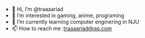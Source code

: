 - 👋 Hi, I’m @traaaariad
- 👀 I’m interested in gaming, anime, programing
- 🌱 I’m currently learning computer enginering in NJU
- 📫 How to reach me :traaaariad@qq.com

<!---
traaaariad/traaaariad is a ✨ special ✨ repository because its `README.md` (this file) appears on your GitHub profile.
You can click the Preview link to take a look at your changes.
--->

